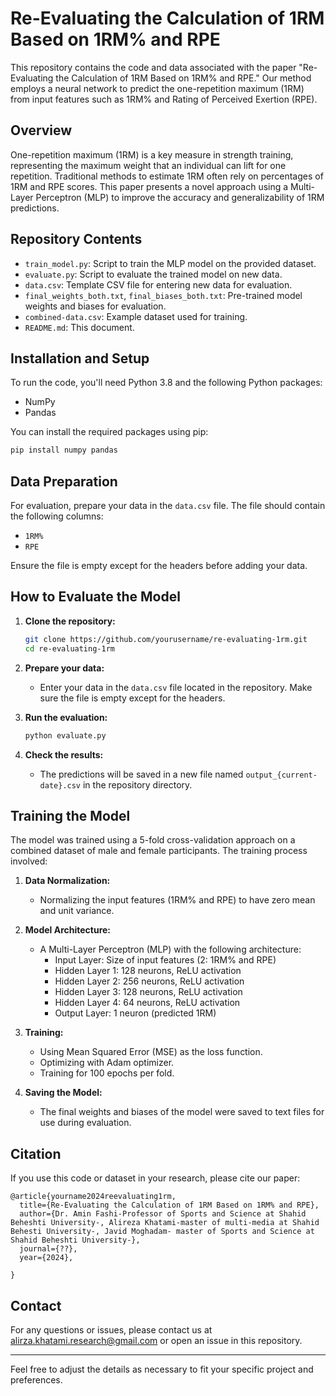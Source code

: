 
# Re-Evaluating the Calculation of 1RM Based on 1RM% and RPE

This repository contains the code and data associated with the paper "Re-Evaluating the Calculation of 1RM Based on 1RM% and RPE." Our method employs a neural network to predict the one-repetition maximum (1RM) from input features such as 1RM% and Rating of Perceived Exertion (RPE).

## Overview

One-repetition maximum (1RM) is a key measure in strength training, representing the maximum weight that an individual can lift for one repetition. Traditional methods to estimate 1RM often rely on percentages of 1RM and RPE scores. This paper presents a novel approach using a Multi-Layer Perceptron (MLP) to improve the accuracy and generalizability of 1RM predictions.

## Repository Contents

- `train_model.py`: Script to train the MLP model on the provided dataset.
- `evaluate.py`: Script to evaluate the trained model on new data.
- `data.csv`: Template CSV file for entering new data for evaluation.
- `final_weights_both.txt`, `final_biases_both.txt`: Pre-trained model weights and biases for evaluation.
- `combined-data.csv`: Example dataset used for training.
- `README.md`: This document.

## Installation and Setup

To run the code, you'll need Python 3.8 and the following Python packages:
- NumPy
- Pandas

You can install the required packages using pip:
```sh
pip install numpy pandas
```

## Data Preparation

For evaluation, prepare your data in the `data.csv` file. The file should contain the following columns:
- `1RM%`
- `RPE`

Ensure the file is empty except for the headers before adding your data.

## How to Evaluate the Model

1. **Clone the repository:**
   ```sh
   git clone https://github.com/yourusername/re-evaluating-1rm.git
   cd re-evaluating-1rm
   ```

2. **Prepare your data:**
   - Enter your data in the `data.csv` file located in the repository. Make sure the file is empty except for the headers.

3. **Run the evaluation:**
   ```sh
   python evaluate.py
   ```

4. **Check the results:**
   - The predictions will be saved in a new file named `output_{current-date}.csv` in the repository directory.

## Training the Model

The model was trained using a 5-fold cross-validation approach on a combined dataset of male and female participants. The training process involved:

1. **Data Normalization:**
   - Normalizing the input features (1RM% and RPE) to have zero mean and unit variance.

2. **Model Architecture:**
   - A Multi-Layer Perceptron (MLP) with the following architecture:
     - Input Layer: Size of input features (2: 1RM% and RPE)
     - Hidden Layer 1: 128 neurons, ReLU activation
     - Hidden Layer 2: 256 neurons, ReLU activation
     - Hidden Layer 3: 128 neurons, ReLU activation
     - Hidden Layer 4: 64 neurons, ReLU activation
     - Output Layer: 1 neuron (predicted 1RM)

3. **Training:**
   - Using Mean Squared Error (MSE) as the loss function.
   - Optimizing with Adam optimizer.
   - Training for 100 epochs per fold.

4. **Saving the Model:**
   - The final weights and biases of the model were saved to text files for use during evaluation.

## Citation

If you use this code or dataset in your research, please cite our paper:

```
@article{yourname2024reevaluating1rm,
  title={Re-Evaluating the Calculation of 1RM Based on 1RM% and RPE},
  author={Dr. Amin Fashi-Professor of Sports and Science at Shahid Beheshti University-, Alireza Khatami-master of multi-media at Shahid Behesti University-, Javid Moghadam- master of Sports and Science at Shahid Beheshti University-},
  journal={??},
  year={2024},

}
```


## Contact

For any questions or issues, please contact us at alirza.khatami.research@gmail.com or open an issue in this repository.

---

Feel free to adjust the details as necessary to fit your specific project and preferences.

